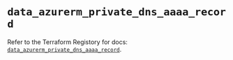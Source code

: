 # `data_azurerm_private_dns_aaaa_record`

Refer to the Terraform Registory for docs: [`data_azurerm_private_dns_aaaa_record`](https://registry.terraform.io/providers/hashicorp/azurerm/3.62.0/docs/data-sources/private_dns_aaaa_record).
